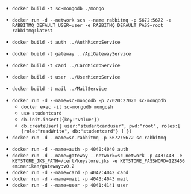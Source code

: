 - `docker build -t sc-mongodb ./mongo`
- `docker run -d --network scn --name rabbitmq -p 5672:5672 -e RABBITMQ_DEFAULT_USER=user -e RABBITMQ_DEFAULT_PASS=root rabbitmq:latest`

- `docker build -t auth ../AuthMicroService`
- `docker build -t gateway ../ApiGatewayService`
- `docker build -t card ../CardMicroService`
- `docker build -t user ../UserMicroService`
- `docker build -t mail ../MailService`

* `docker run -d --name=sc-mongodb -p 27020:27020 sc-mongodb`
  - `docker exec -it sc-mongodb mongosh`
  - `use studentcard`
  - `db.init.insert({key:"value"})`
  - `db.createUser({ user:"studentcarduser", pwd:"root", roles:[ {role:"readWrite", db:"studentcard"} ] })`
* `docker run -d --name=sc-rabbitmq -p 5672:5672 sc-rabbitmq`

- `docker run -d --name=auth -p 4040:4040 auth`
- `docker run -d --name=gateway --network=sc-network -p 443:443 -e KEYSTORE_JKS_PATH=/cert/keystore.jks -e KEYSTORE_PASSWORD=123456 eminarikan/gateway:v0.2`
- `docker run -d --name=card -p 4042:4042 card`
- `docker run -d --name=mail -p 4043:4043 mail`
- `docker run -d --name=user -p 4041:4141 user`